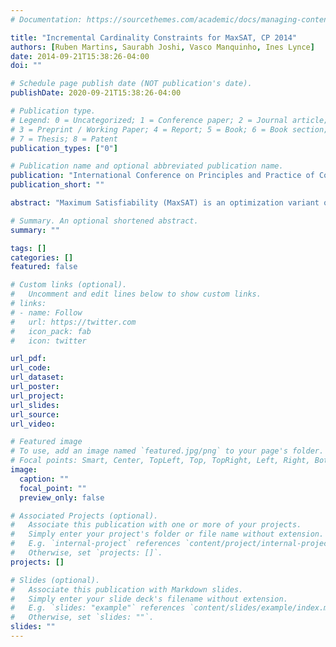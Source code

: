 ```yaml
---
# Documentation: https://sourcethemes.com/academic/docs/managing-content/

title: "Incremental Cardinality Constraints for MaxSAT, CP 2014"
authors: [Ruben Martins, Saurabh Joshi, Vasco Manquinho, Ines Lynce]
date: 2014-09-21T15:38:26-04:00
doi: ""

# Schedule page publish date (NOT publication's date).
publishDate: 2020-09-21T15:38:26-04:00

# Publication type.
# Legend: 0 = Uncategorized; 1 = Conference paper; 2 = Journal article;
# 3 = Preprint / Working Paper; 4 = Report; 5 = Book; 6 = Book section;
# 7 = Thesis; 8 = Patent
publication_types: ["0"]

# Publication name and optional abbreviated publication name.
publication: "International Conference on Principles and Practice of Constraint Programming, Springer"
publication_short: ""

abstract: "Maximum Satisfiability (MaxSAT) is an optimization variant of the Boolean Satisfiability (SAT) problem. In general, MaxSAT algorithms perform a succession of SAT solver calls to reach an optimum solution making extensive use of cardinality constraints. Many of these algorithms are non-incremental in nature, i.e. at each iteration the formula is rebuilt and no knowledge is reused from one iteration to another. In this paper, we exploit the knowledge acquired across iterations using novel schemes to use cardinality constraints in an incremental fashion. We integrate these schemes with several MaxSAT algorithms. Our experimental results show a significant performance boost for these algorithms as compared to their non-incremental counterparts. These results suggest that incremental cardinality constraints could be beneficial for other constraint solving domains."

# Summary. An optional shortened abstract.
summary: ""

tags: []
categories: []
featured: false

# Custom links (optional).
#   Uncomment and edit lines below to show custom links.
# links:
# - name: Follow
#   url: https://twitter.com
#   icon_pack: fab
#   icon: twitter

url_pdf:
url_code:
url_dataset:
url_poster:
url_project:
url_slides:
url_source:
url_video:

# Featured image
# To use, add an image named `featured.jpg/png` to your page's folder. 
# Focal points: Smart, Center, TopLeft, Top, TopRight, Left, Right, BottomLeft, Bottom, BottomRight.
image:
  caption: ""
  focal_point: ""
  preview_only: false

# Associated Projects (optional).
#   Associate this publication with one or more of your projects.
#   Simply enter your project's folder or file name without extension.
#   E.g. `internal-project` references `content/project/internal-project/index.md`.
#   Otherwise, set `projects: []`.
projects: []

# Slides (optional).
#   Associate this publication with Markdown slides.
#   Simply enter your slide deck's filename without extension.
#   E.g. `slides: "example"` references `content/slides/example/index.md`.
#   Otherwise, set `slides: ""`.
slides: ""
---
```

